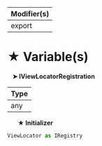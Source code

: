 | Modifier(s)                            |
|----------------------------------------|
| export |

# &#9733; Variable(s)

&nbsp;&nbsp; **&#10148; IViewLocatorRegistration**

| Type                        |
|-----------------------------|
| any |

&nbsp;&nbsp;&nbsp;&nbsp;&nbsp; **&#9733; Initializer**

```ts
ViewLocator as IRegistry
```